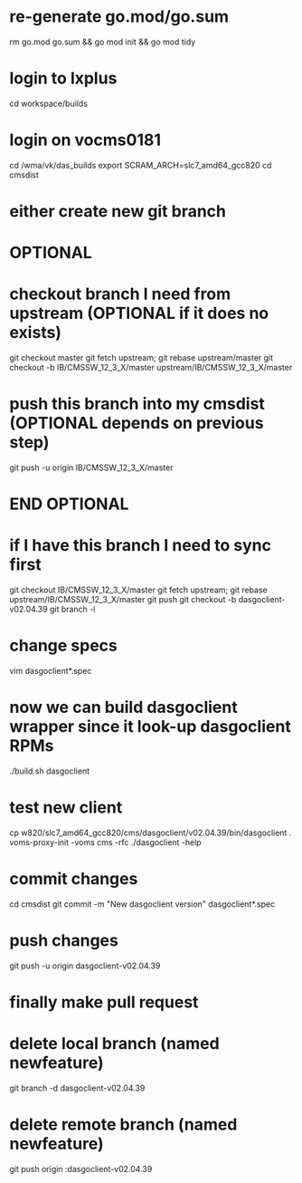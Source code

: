 # re-generate go.mod/go.sum
rm go.mod go.sum && go mod init && go mod tidy

# login to lxplus
cd workspace/builds
# login on vocms0181
cd /wma/vk/das_builds
export SCRAM_ARCH=slc7_amd64_gcc820
cd cmsdist
# either create new git branch

# OPTIONAL
# checkout branch I need from upstream (OPTIONAL if it does no exists)
git checkout master
git fetch upstream; git rebase upstream/master
git checkout -b IB/CMSSW_12_3_X/master upstream/IB/CMSSW_12_3_X/master
# push this branch into my cmsdist (OPTIONAL depends on previous step)
git push -u origin IB/CMSSW_12_3_X/master
# END  OPTIONAL

# if I have this branch I need to sync first
git checkout IB/CMSSW_12_3_X/master
git fetch upstream; git rebase upstream/IB/CMSSW_12_3_X/master
git push
git checkout -b dasgoclient-v02.04.39
git branch -l

# change specs
vim dasgoclient*.spec

# now we can build dasgoclient wrapper since it look-up dasgoclient RPMs
./build.sh dasgoclient

# test new client
cp w820/slc7_amd64_gcc820/cms/dasgoclient/v02.04.39/bin/dasgoclient .
voms-proxy-init -voms cms -rfc
./dasgoclient -help

# commit changes
cd cmsdist
git commit -m "New dasgoclient version" dasgoclient*.spec

# push changes
git push -u origin dasgoclient-v02.04.39

# finally make pull request

# delete local branch (named newfeature)
git branch -d dasgoclient-v02.04.39
# delete remote branch (named newfeature)
git push origin :dasgoclient-v02.04.39
